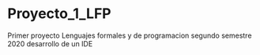 # Proyecto_1_LFP
Primer proyecto Lenguajes formales y de programacion
segundo semestre 2020
desarrollo de un IDE 